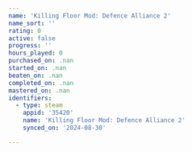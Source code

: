 ```yaml
---
name: 'Killing Floor Mod: Defence Alliance 2'
name_sort: ''
rating: 0
active: false
progress: ''
hours_played: 0
purchased_on: .nan
started_on: .nan
beaten_on: .nan
completed_on: .nan
mastered_on: .nan
identifiers:
  - type: steam
    appid: '35420'
    name: 'Killing Floor Mod: Defence Alliance 2'
    synced_on: '2024-08-30'

---
```

